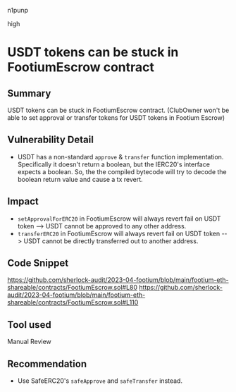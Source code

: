 n1punp

high

# USDT tokens can be stuck in FootiumEscrow contract

## Summary
USDT tokens can be stuck in FootiumEscrow contract. (ClubOwner won't be able to set approval or transfer tokens for USDT tokens in Footium Escrow)

## Vulnerability Detail
- USDT has a non-standard `approve` & `transfer` function implementation. Specifically it doesn't return a boolean, but the IERC20's interface expects a boolean. So, the the compiled bytecode will try to decode the boolean return value and cause a tx revert.

## Impact
- `setApprovalForERC20` in FootiumEscrow  will always revert fail on USDT token --> USDT cannot be approved to any other address.
- `transferERC20` in FootiumEscrow will always revert fail on USDT token --> USDT cannot be directly transferred out to another address.

## Code Snippet
https://github.com/sherlock-audit/2023-04-footium/blob/main/footium-eth-shareable/contracts/FootiumEscrow.sol#L80
https://github.com/sherlock-audit/2023-04-footium/blob/main/footium-eth-shareable/contracts/FootiumEscrow.sol#L110

## Tool used

Manual Review

## Recommendation
- Use SafeERC20's `safeApprove` and `safeTransfer` instead.
